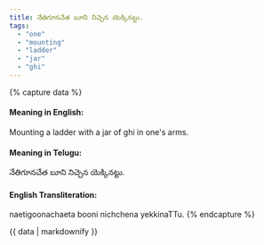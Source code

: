 ```yaml
---
title: నేతిగూనచేత బూని నిచ్చెన యెక్కినట్టు.
tags:
  - "one"
  - "mounting"
  - "ladder"
  - "jar"
  - "ghi"
---
```


{% capture data %}
#### Meaning in English:
Mounting a ladder with a jar of ghi in one's arms.

#### Meaning in Telugu:
నేతిగూనచేత బూని నిచ్చెన యెక్కినట్టు.

#### English Transliteration:
naetigoonachaeta booni nichchena yekkinaTTu.
{% endcapture %}

{{ data | markdownify }}

